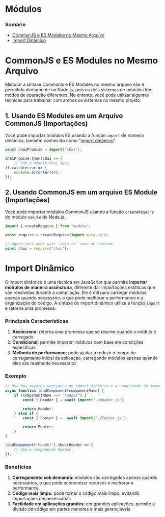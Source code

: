# Módulos

### Sumário

- [CommonJS e ES Modules no Mesmo Arquivo](#commonjs-es-mesmo-arquivo)
- [Import Dinâmico](#import-dinamico)

# <a id="commonjs-es-mesmo-arquivo">CommonJS e ES Modules no Mesmo Arquivo</a>

Misturar a sintaxe Commonjs e ES Modules no mesmo arquivo não é permitido diretamente no Node.js, pois os dois sistemas de módulos têm modos de operação diferentes. No entanto, você pode utilizar algumas técnicas para trabalhar com ambos os sistemas no mesmo projeto.

## 1. Usando ES Modules em um Arquivo CommonJS (Importações)

Você pode importar módulos ES usando a função `import` de maneira dinâmica, também conhecido como "[import dinâmico](#import-dinamico)".

```JavaScript
const chaiPromise = import("chai");

chaiPromise.then(chai => {
    // Use o módulo Chai aqui.
}).catch(error => {
    console.error(error);
});
```

## 2. Usando CommonJS em um arquivo ES Module (Importações)

Você pode importar módulos CommonJS usando a função `createRequire` do módulo `module` do Node.js.

```JavaScript
import { createRequire } from "module";

const require = createRequire(import.meta.url);

// Agora você pode usar `require` como de costume.
const chai = require("chai");
```

# <a id="import-dinamico">Import Dinâmico</a>

O import dinâmico é uma têcnica em JavaScript que permite **importar módulos de maneira assíncrona**, diferente dar importações estáticas que são resolvidas durante a compilação. Ele é útil para carregar módulos apenas quando necessário, o que pode melhorar a performance e a organização do código. A sintaxe do import dinâmico utiliza a função `import` e retorna uma promessa.

### Principais Características

1. **Assíncrono:** retorna uma promessa que se resolve quando o módulo é carregado
2. **Condicional:** permite importar módulos com base em condições específicas
3. **Melhoria de performance:** pode ajudar a reduzir o tempo de carregamento inicial da aplicação, carregando módulos apenas quando eles são realmente necessários

### Exemplo

```JavaScript
// Uma das maiores vantagens do import dinâmico é a capacidade de importar módulos condicionalmente.
async function loadComponent(componentName) {
    if (componentName === "header") {
        const { Header } = await import("./Header.js");

        return Header;
    } else if {
        const { Footer } =  await import("./Footer.js");

        return Footer;
    }
}

loadComponent("header").then(Header => {
    // Use o componente Header.
});
```

### Benefícios

1. **Carregamento sob demanda:** módulos são carregados apenas quando necessários, o que pode economizar recursos e melhorar a performance
2. **Código mais limpo:** pode tornar o código mais limpo, evitando importações desnecessárias
3. **Facilidade em aplicações grandes:** em grandes aplicações, permite a divisão de código em partes menores e mais gerenciáveis